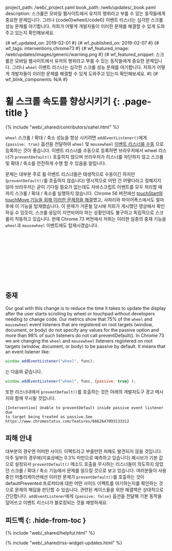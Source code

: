 project_path: /web/_project.yaml
book_path: /web/updates/_book.yaml
description: 스크롤은 모바일 웹사이트에서 유저의 행위라고 부를 수 있는 동작들에게 중요한 문제입니다. 그러나 {code0}wheel{/code0} 이벤트 리스너는 심각한 스크롤 성능 문제를 야기합니다. 저희가 어떻게 개발자들이 이러한 문제를 해결할 수 있게 도와주고 있는지 확인해보세요.

{# wf_updated_on: 2019-02-01 #}
{# wf_published_on: 2019-02-07 #}
{# wf_tags: interventions,chrome73 #}
{# wf_featured_image: /web/updates/images/generic/warning.png #}
{# wf_featured_snippet: 스크롤은 모바일 웹사이트에서 유저의 행위라고 부를 수 있는 동작들에게 중요한 문제입니다. 그러나 <code>wheel</code> 이벤트 리스너는 심각한 스크롤 성능 문제를 야기합니다. 저희가 어떻게 개발자들이 이러한 문제를 해결할 수 있게 도와주고 있는지 확인해보세요. #}
{# wf_blink_components: N/A #}

# 휠 스크롤 속도를 향상시키기 {: .page-title }

{% include "web/_shared/contributors/sahel.html" %}

`wheel` 스크롤 / 확대 / 축소 성능을 향상 시키려면 `addEventListener()`에게 `{passive: true}` 옵션을 전달하여 `wheel` 및 `mousewheel` [이벤트 리스너를 수동](/web/updates/2016/06/passive-event-listeners) 으로 등록하는 것이 좋습니다. 이벤트 리스너를 수동으로 등록하면 브라우저에서 wheel 리스너가 `preventDefault()` 호출하지 않으며 브라우저가 리스너를 차단하지 않고 스크롤 및 확대 / 축소를 안전하게 수행 할 수 있음을 알립니다.

문제는 대부분 주로 휠 이벤트 리스너들은 태생적으로 수동이긴 하지만(`preventDefault()`를 호출하지 않습니다) 명시적으로 어떤 건 어떻다라고 정해지지 않아 브라우저는 굳이 기다릴 필요가 없는데도 자바스크립트 이벤트를 모두 처리할 때 까지 스크롤 / 확대 / 축소를 실행하지 않습니다. Chrome 56 버전에선 [touchStart와 touchMove 기능을 위해 이러한 문제점을 해결](/web/updates/2017/01/scrolling-intervention)했고, 사파리와 파이어폭스에서도 얼마 후에 이 기능을 탑재했습니다. 이 문제가 거론될 당시에 저희가 게시했던 영상에서 확인하실 수 있듯이, 스크롤 응답이 지연되어야 하는 상황인데도 불구하고 독립적으로 스크롤이 작동하고 있습니다. 현재 Chrome 73 버전에서 저희는 이러한 일종의 중재 기능을 `wheel`과 `mousewheel` 이벤트에도 탑재시켰습니다.

<div class="video-wrapper">
  <iframe class="devsite-embedded-youtube-video" data-video-id="65VMej8n23A" data-autohide="1" data-showinfo="0" frameborder="0" allowfullscreen>
  </iframe>
</div>

## 중재

Our goal with this change is to reduce the time it takes to update the display
after the user starts scrolling by wheel or touchpad without developers needing
to change code. Our metrics show that 75% of the `wheel` and `mousewheel` event
listeners that are registered on root targets (window, document, or body) do
not specify any values for the passive option and more than 98% of such
listeners do not call preventDefault(). In Chrome 73 we are changing the
`wheel` and `mousewheel` listeners registered on root targets (window,
document, or body) to be passive by default. It means that an event listener
like:

```js
window.addEventListener("wheel", func);
```

는 다음와 같습니다.

```js
window.addEventListener("wheel", func, {passive: true} );
```

또한 리스너내에서 `preventDefault()`를 호출하는 것은 아래의 개발자도구 경고 메시지와 함께 무시될 것입니다.

```
[Intervention] Unable to preventDefault inside passive event listener due
to target being treated as passive.See https://www.chromestatus.com/features/6662647093133312
```

## 피해 안내

대부분의 경우엔 어떠한 사이드 이펙트라고 부를만한 피해도 발견되지 않을 것입니다. 아주 일부의 경우에(지표상에는 0.3% 미만으로 예측하고 있습니다) 패시브가 기본 값으로 설정되서 `preventDefault()` 메소드 호출을 무시하는 리스너들이 의도하지 않았던 스크롤 / 확대 / 축소 기능에서 문제를 일으킬 것으로 보고 있습니다. 여러분들이 사용중인 어플리케이션에선 이러한 문제가 `preventDefault()`를 호출하는 것이 defaultPrevented 프로퍼티에 대한 어떤 사이드 이펙트를 야기하는지를 확인하는 것으로 문제의 해답을 판단할 수 있습니다. 관련된 케이스들을 위한 해결책은 상대적으로 간단합니다. `addEventListener`에게 `{passive: false}` 옵션을 전달해 기본 동작을 덮어쓰고 이벤트 리스너가 블로킹되는 것을 예방하세요.

## 피드백 {: .hide-from-toc }

{% include "web/_shared/helpful.html" %}

<div class="clearfix"></div>

{% include "web/_shared/rss-widget-updates.html" %}
